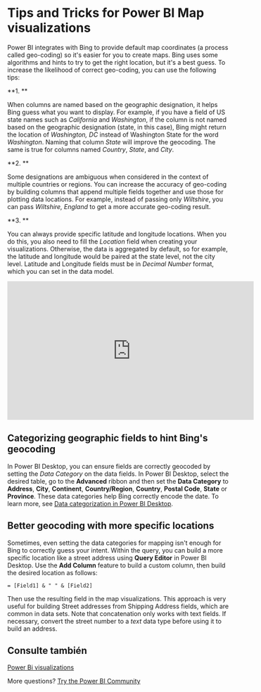 <properties
   pageTitle="Tips and Tricks for Power BI Map visualizations"
   description="Tips and Tricks for Power BI Map visualizations"
   services="powerbi"
   documentationCenter=""
   authors="mihart"
   manager="mblythe"
   backup=""
   editor=""
   tags=""
   featuredVideoId="ajTPGNpthcg"
   qualityFocus="no"
   qualityDate=""/>

<tags
   ms.service="powerbi"
   ms.devlang="NA"
   ms.topic="article"
   ms.tgt_pltfrm="NA"
   ms.workload="powerbi"
   ms.date="08/22/2016"
   ms.author="mihart"/>

# Tips and Tricks for Power BI Map visualizations  

Power BI integrates with Bing to provide default map coordinates (a process called geo-coding) so it's easier for you to create maps. Bing uses some algorithms and hints to try to get the right location, but it's a best guess. To increase the likelihood of correct geo-coding, you can use the following tips:

**1. **

When columns are named based on the geographic designation, it helps Bing guess what you want to display. For example, if you have a field of US state names such as <bpt id="p1">*</bpt>California<ept id="p1">*</ept> and <bpt id="p2">*</bpt>Washington<ept id="p2">*</ept>, if the column is not named based on the geographic designation (state, in this case), Bing might return the location of <bpt id="p3">*</bpt>Washington, DC<ept id="p3">*</ept> instead of Washington State for the word <bpt id="p4">*</bpt>Washington<ept id="p4">*</ept>. Naming that column <bpt id="p1">*</bpt>State<ept id="p1">*</ept> will improve the geocoding. The same is true for columns named <bpt id="p1">*</bpt>Country<ept id="p1">*</ept>, <bpt id="p2">*</bpt>State<ept id="p2">*</ept>, and <bpt id="p3">*</bpt>City<ept id="p3">*</ept>.   

**2. **

Some designations are ambiguous when considered in the context of multiple countries or regions. You can increase the accuracy of geo-coding by building columns that append multiple fields together and use those for plotting data locations. For example, instead of passing only <bpt id="p1">*</bpt>Wiltshire<ept id="p1">*</ept>, you can pass <bpt id="p2">*</bpt>Wiltshire, England<ept id="p2">*</ept> to get a more accurate geo-coding result. 

**3. **

You can always provide specific latitude and longitude locations. When you do this, you also need to fill the <bpt id="p1">*</bpt>Location<ept id="p1">*</ept> field when creating your visualizations. Otherwise, the data is aggregated by default, so for example, the latitude and longitude would be paired at the state level, not the city level. Latitude and Longitude fields must be in <bpt id="p1">*</bpt>Decimal Number<ept id="p1">*</ept> format, which you can set in the data model.

<iframe width="560" height="315" src="https://www.youtube.com/embed/ajTPGNpthcg" frameborder="0" allowfullscreen></iframe>


## Categorizing geographic fields to hint Bing's geocoding  
In Power BI Desktop, you can ensure fields are correctly geocoded by setting the <bpt id="p1">*</bpt>Data Category<ept id="p1">*</ept> on the data fields. In Power BI Desktop, select the desired table, go to the <bpt id="p1">**</bpt>Advanced<ept id="p1">**</ept> ribbon and then set the <bpt id="p2">**</bpt>Data Category<ept id="p2">**</ept> to <bpt id="p3">**</bpt>Address<ept id="p3">**</ept>, <bpt id="p4">**</bpt>City<ept id="p4">**</ept>, <bpt id="p5">**</bpt>Continent<ept id="p5">**</ept>, <bpt id="p6">**</bpt>Country/Region<ept id="p6">**</ept>, <bpt id="p7">**</bpt>Country<ept id="p7">**</ept>, <bpt id="p8">**</bpt>Postal Code<ept id="p8">**</ept>, <bpt id="p9">**</bpt>State<ept id="p9">**</ept> or <bpt id="p10">**</bpt>Province<ept id="p10">**</ept>. These data categories help Bing correctly encode the date. To learn more, see <bpt id="p1">[</bpt>Data categorization in Power BI Desktop<ept id="p1">](powerbi-desktop-data-categorization.md)</ept>.

## Better geocoding with more specific locations  
Sometimes, even setting the data categories for mapping isn't enough for Bing to correctly guess your intent. Within the query, you can build a more specific location like a street address using <bpt id="p1">**</bpt>Query Editor<ept id="p1">**</ept> in Power BI Desktop.  Use the <bpt id="p1">**</bpt>Add Column<ept id="p1">**</ept> feature to build a custom column, then build the desired location as follows: 


    = [Field1] & " " & [Field2]

Then use the resulting field in the map visualizations. This approach is very useful for building Street addresses from Shipping Address fields, which are common in data sets. Note that concatenation only works with text fields. If necessary, convert the street number to a <bpt id="p1">*</bpt>text<ept id="p1">*</ept> data type before using it to build an address.  

## Consulte también

[Power Bi visualizations](powerbi-service-visualizations-for-reports.md)

More questions? [Try the Power BI Community](http://community.powerbi.com/)
